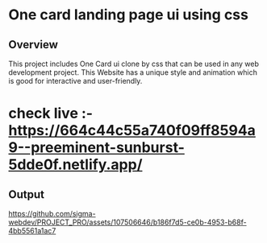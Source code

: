 # One card landing page ui using css

## Overview
This project includes One Card ui clone by css that can be used in any web development project. This Website has a unique style and animation which is good for  interactive and user-friendly.

# check live :- https://664c44c55a740f09ff8594a9--preeminent-sunburst-5dde0f.netlify.app/

## Output


https://github.com/sigma-webdev/PROJECT_PRO/assets/107506646/b186f7d5-ce0b-4953-b68f-4bb5561a1ac7


